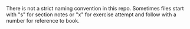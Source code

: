 There is not a strict naming convention in this repo. Sometimes files start with "s" for section notes or "x" for exercise attempt and follow with a number for reference to book.
